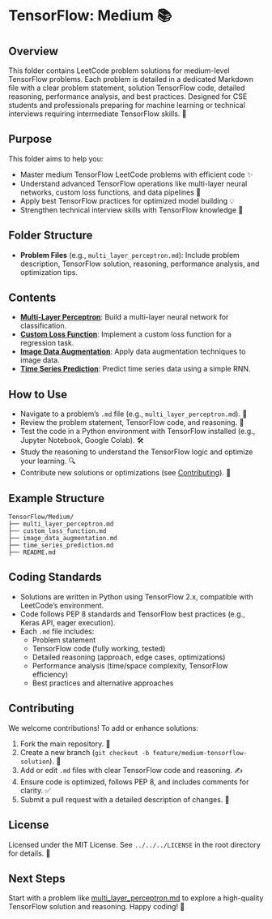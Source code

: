 # TensorFlow: Medium 📚

## Overview
This folder contains LeetCode problem solutions for medium-level TensorFlow problems. Each problem is detailed in a dedicated Markdown file with a clear problem statement, solution TensorFlow code, detailed reasoning, performance analysis, and best practices. Designed for CSE students and professionals preparing for machine learning or technical interviews requiring intermediate TensorFlow skills. 🚀

## Purpose
This folder aims to help you:
- Master medium TensorFlow LeetCode problems with efficient code ✨
- Understand advanced TensorFlow operations like multi-layer neural networks, custom loss functions, and data pipelines 🧠
- Apply best TensorFlow practices for optimized model building 💡
- Strengthen technical interview skills with TensorFlow knowledge 🎯

## Folder Structure
- **Problem Files** (e.g., `multi_layer_perceptron.md`): Include problem description, TensorFlow solution, reasoning, performance analysis, and optimization tips.

## Contents
- **[Multi-Layer Perceptron](./multi_layer_perceptron.md)**: Build a multi-layer neural network for classification.
- **[Custom Loss Function](./custom_loss_function.md)**: Implement a custom loss function for a regression task.
- **[Image Data Augmentation](./image_data_augmentation.md)**: Apply data augmentation techniques to image data.
- **[Time Series Prediction](./time_series_prediction.md)**: Predict time series data using a simple RNN.

## How to Use
- Navigate to a problem’s `.md` file (e.g., `multi_layer_perceptron.md`). 📂
- Review the problem statement, TensorFlow code, and reasoning. 📝
- Test the code in a Python environment with TensorFlow installed (e.g., Jupyter Notebook, Google Colab). 🛠️
- Study the reasoning to understand the TensorFlow logic and optimize your learning. 🔍
- Contribute new solutions or optimizations (see [Contributing](#contributing)). 🤗

## Example Structure
```
TensorFlow/Medium/
├── multi_layer_perceptron.md
├── custom_loss_function.md
├── image_data_augmentation.md
├── time_series_prediction.md
├── README.md
```

## Coding Standards
- Solutions are written in Python using TensorFlow 2.x, compatible with LeetCode’s environment.
- Code follows PEP 8 standards and TensorFlow best practices (e.g., Keras API, eager execution).
- Each `.md` file includes:
  - Problem statement
  - TensorFlow code (fully working, tested)
  - Detailed reasoning (approach, edge cases, optimizations)
  - Performance analysis (time/space complexity, TensorFlow efficiency)
  - Best practices and alternative approaches

## Contributing
We welcome contributions! To add or enhance solutions:
1. Fork the main repository. 🍴
2. Create a new branch (`git checkout -b feature/medium-tensorflow-solution`). 🌿
3. Add or edit `.md` files with clear TensorFlow code and reasoning. ✍️
4. Ensure code is optimized, follows PEP 8, and includes comments for clarity. ✅
5. Submit a pull request with a detailed description of changes. 🚀

## License
Licensed under the MIT License. See `../../../LICENSE` in the root directory for details. 📜

## Next Steps
Start with a problem like [multi_layer_perceptron.md](./multi_layer_perceptron.md) to explore a high-quality TensorFlow solution and reasoning. Happy coding! 🌟